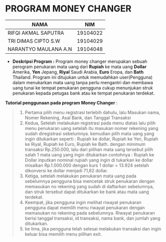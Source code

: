 # PROGRAM MONEY CHANGER

| NAMA | NIM |
|--|--|
| RIFQI AKMAL SAPUTRA  | 19104022 
| TRI DIMAS CIPTO S.W  | 19104029
| NARANTYO MAULANA A.N | 19104048

- **Deskripsi Program :**
Program money changer merupakan sebuah perogram penukaran mata uang dari **Rupiah** ke mata uang **Dollar** Amerika, **Yen** Jepang, **Riyal** Saudi Arabia, **Euro** Eropa, dan **Bath** Thailand. Program ini ditujukan untuk memudahkan user(Pengguna) dalam menukarkan mata uang tanpa perlu mengantri dan membawa uang tunai ke tempat penukaran pengguna cukup menunjukan struk penukaran kepada petugas bank atau ke tempat penukaran terdekat.

**Tutorial penggunaan pada program Money Changer** :

> 1. Pertama pilih menu registrasi terlebih dahulu, lalu Masukan nama, Nomer Rekening, Asal Bank, dan Tanggal Transaksi
> 2. Kedua, Setelah melakukan registrasi pada menu diatas lalu pilih menu penukaran uang setelah itu masukan nomer rekening yang sudah
> diregistrasi sebelumnya. kemudian pilih mata uang yang ingin
> ditukarkan seperti : Rupiah ke dollar, Rupiah ke Yen, Rupiah ke Riyal,
> Rupiah ke Euro, Rupiah ke Bath. dengan minimum transaksi Rp.250.000,
> lalu dari pilihan mata uang tersebut pilih salah 1 mata uang yang
> ingin ditukarkan contohnya :  Rupiah ke Dollar inputkan nominal rupiah
> yang ingin di tukarkan ke dollar misalkan Rp.1.000.000 dengan kurs 1
> dollar = 13.924 setelah dikonversi ke dollar menjadi 71,82 dollar.
> 3. Ketiga, setelah melakukan penukaran mata uang pada sebelumnya   pengguna bisa mencetak struk penukaran dengan memasukan no rekening
> yang sudah di daftarkan sebelumnya, dan struk tersebut dapat
> ditukarkan ke bank atau mata uang terdekat.
> 4. Keempat, jika pengguna ingin melihat riwayat penukaran pengguna dapat memilih menu riwayat penukaran dengan memasukan no rekening pada
> sebelumnya. Riwayat penukaran berisi tanggal transaksi, id transaksi,
> nama bank, dan jumlah yang ditukarkan.
> 5. ke lima, jika pengguna telah selesai melakukan transaksi dan ingin keluar bisa memilih menu pilihan exit.
